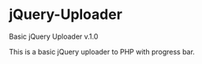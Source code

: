 jQuery-Uploader
===============

Basic jQuery Uploader v.1.0

This is a basic jQuery uploader to PHP with progress bar. 


